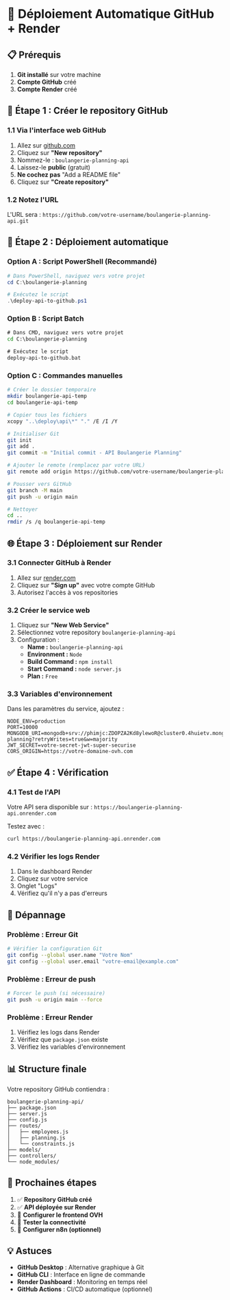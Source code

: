# 🚀 Déploiement Automatique GitHub + Render

## 📋 **Prérequis**

1. **Git installé** sur votre machine
2. **Compte GitHub** créé
3. **Compte Render** créé

## 🔧 **Étape 1 : Créer le repository GitHub**

### 1.1 **Via l'interface web GitHub**
1. Allez sur [github.com](https://github.com)
2. Cliquez sur **"New repository"**
3. Nommez-le : `boulangerie-planning-api`
4. Laissez-le **public** (gratuit)
5. **Ne cochez pas** "Add a README file"
6. Cliquez sur **"Create repository"**

### 1.2 **Notez l'URL**
L'URL sera : `https://github.com/votre-username/boulangerie-planning-api.git`

## 🚀 **Étape 2 : Déploiement automatique**

### **Option A : Script PowerShell (Recommandé)**
```powershell
# Dans PowerShell, naviguez vers votre projet
cd C:\boulangerie-planning

# Exécutez le script
.\deploy-api-to-github.ps1
```

### **Option B : Script Batch**
```cmd
# Dans CMD, naviguez vers votre projet
cd C:\boulangerie-planning

# Exécutez le script
deploy-api-to-github.bat
```

### **Option C : Commandes manuelles**
```bash
# Créer le dossier temporaire
mkdir boulangerie-api-temp
cd boulangerie-api-temp

# Copier tous les fichiers
xcopy "..\deploy\api\*" "." /E /I /Y

# Initialiser Git
git init
git add .
git commit -m "Initial commit - API Boulangerie Planning"

# Ajouter le remote (remplacez par votre URL)
git remote add origin https://github.com/votre-username/boulangerie-planning-api.git

# Pousser vers GitHub
git branch -M main
git push -u origin main

# Nettoyer
cd ..
rmdir /s /q boulangerie-api-temp
```

## 🌐 **Étape 3 : Déploiement sur Render**

### 3.1 **Connecter GitHub à Render**
1. Allez sur [render.com](https://render.com)
2. Cliquez sur **"Sign up"** avec votre compte GitHub
3. Autorisez l'accès à vos repositories

### 3.2 **Créer le service web**
1. Cliquez sur **"New Web Service"**
2. Sélectionnez votre repository `boulangerie-planning-api`
3. Configuration :
   - **Name :** `boulangerie-planning-api`
   - **Environment :** `Node`
   - **Build Command :** `npm install`
   - **Start Command :** `node server.js`
   - **Plan :** `Free`

### 3.3 **Variables d'environnement**
Dans les paramètres du service, ajoutez :

```env
NODE_ENV=production
PORT=10000
MONGODB_URI=mongodb+srv://phimjc:ZDOPZA2Kd8ylewoR@cluster0.4huietv.mongodb.net/boulangerie-planning?retryWrites=true&w=majority
JWT_SECRET=votre-secret-jwt-super-securise
CORS_ORIGIN=https://votre-domaine-ovh.com
```

## ✅ **Étape 4 : Vérification**

### 4.1 **Test de l'API**
Votre API sera disponible sur : `https://boulangerie-planning-api.onrender.com`

Testez avec :
```bash
curl https://boulangerie-planning-api.onrender.com
```

### 4.2 **Vérifier les logs Render**
1. Dans le dashboard Render
2. Cliquez sur votre service
3. Onglet "Logs"
4. Vérifiez qu'il n'y a pas d'erreurs

## 🔧 **Dépannage**

### **Problème : Erreur Git**
```bash
# Vérifier la configuration Git
git config --global user.name "Votre Nom"
git config --global user.email "votre-email@example.com"
```

### **Problème : Erreur de push**
```bash
# Forcer le push (si nécessaire)
git push -u origin main --force
```

### **Problème : Erreur Render**
1. Vérifiez les logs dans Render
2. Vérifiez que `package.json` existe
3. Vérifiez les variables d'environnement

## 📊 **Structure finale**

Votre repository GitHub contiendra :
```
boulangerie-planning-api/
├── package.json
├── server.js
├── config.js
├── routes/
│   ├── employees.js
│   ├── planning.js
│   └── constraints.js
├── models/
├── controllers/
└── node_modules/
```

## 🎯 **Prochaines étapes**

1. ✅ **Repository GitHub créé**
2. ✅ **API déployée sur Render**
3. 🔄 **Configurer le frontend OVH**
4. 🔄 **Tester la connectivité**
5. 🔄 **Configurer n8n (optionnel)**

## 💡 **Astuces**

- **GitHub Desktop** : Alternative graphique à Git
- **GitHub CLI** : Interface en ligne de commande
- **Render Dashboard** : Monitoring en temps réel
- **GitHub Actions** : CI/CD automatique (optionnel)
